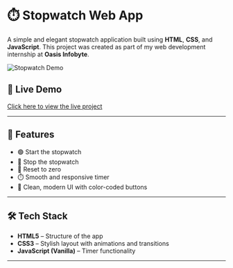 # ⏱️ Stopwatch Web App

A simple and elegant stopwatch application built using **HTML**, **CSS**, and **JavaScript**. This project was created as part of my web development internship at **Oasis Infobyte**.

![Stopwatch Demo](./images/Screenshot.png)

## 🔗 Live Demo

[Click here to view the live project](https://your-live-demo-link.com)

---

## 📌 Features

- 🟢 Start the stopwatch
- 🔴 Stop the stopwatch
- 🔄 Reset to zero
- ⏱️ Smooth and responsive timer
- 🎨 Clean, modern UI with color-coded buttons

---

## 🛠️ Tech Stack

- **HTML5** – Structure of the app
- **CSS3** – Stylish layout with animations and transitions
- **JavaScript (Vanilla)** – Timer functionality

---
